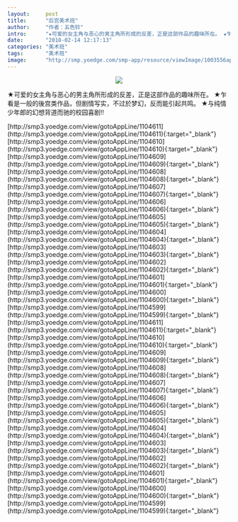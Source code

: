 ```yaml
---
layout:     post
title:      "后宫美术班"
author:     "作者：五色铃"
intro:      "★可爱的女主角与恶心的男主角所形成的反差，正是这部作品的趣味所在。 ★乍看是一般的後宫类作品，但剧情写实，不过於梦幻，反而能引起共鸣。 ★与纯情少年郎的幻想背道而驰的校园喜剧!!"
date:       "2018-02-14 12:17:13"
categories: "美术班"
tags:       "美术班"
image:      "http://smp.yoedge.com/smp-app/resource/viewImage/1003556appline.png"
---
```

<div style="text-align: center">
<p><img src="http://smp.yoedge.com/smp-app/resource/viewImage/1003556appline.png"/></p>
</div>
<p class="post-meta">
<span>★可爱的女主角与恶心的男主角所形成的反差，正是这部作品的趣味所在。 ★乍看是一般的後宫类作品，但剧情写实，不过於梦幻，反而能引起共鸣。 ★与纯情少年郎的幻想背道而驰的校园喜剧!!</span>
</p>
[http://smp3.yoedge.com/view/gotoAppLine/1104611](http://smp3.yoedge.com/view/gotoAppLine/1104611){:target="_blank"}
[http://smp3.yoedge.com/view/gotoAppLine/1104610](http://smp3.yoedge.com/view/gotoAppLine/1104610){:target="_blank"}
[http://smp3.yoedge.com/view/gotoAppLine/1104609](http://smp3.yoedge.com/view/gotoAppLine/1104609){:target="_blank"}
[http://smp3.yoedge.com/view/gotoAppLine/1104608](http://smp3.yoedge.com/view/gotoAppLine/1104608){:target="_blank"}
[http://smp3.yoedge.com/view/gotoAppLine/1104607](http://smp3.yoedge.com/view/gotoAppLine/1104607){:target="_blank"}
[http://smp3.yoedge.com/view/gotoAppLine/1104606](http://smp3.yoedge.com/view/gotoAppLine/1104606){:target="_blank"}
[http://smp3.yoedge.com/view/gotoAppLine/1104605](http://smp3.yoedge.com/view/gotoAppLine/1104605){:target="_blank"}
[http://smp3.yoedge.com/view/gotoAppLine/1104604](http://smp3.yoedge.com/view/gotoAppLine/1104604){:target="_blank"}
[http://smp3.yoedge.com/view/gotoAppLine/1104603](http://smp3.yoedge.com/view/gotoAppLine/1104603){:target="_blank"}
[http://smp3.yoedge.com/view/gotoAppLine/1104602](http://smp3.yoedge.com/view/gotoAppLine/1104602){:target="_blank"}
[http://smp3.yoedge.com/view/gotoAppLine/1104601](http://smp3.yoedge.com/view/gotoAppLine/1104601){:target="_blank"}
[http://smp3.yoedge.com/view/gotoAppLine/1104600](http://smp3.yoedge.com/view/gotoAppLine/1104600){:target="_blank"}
[http://smp3.yoedge.com/view/gotoAppLine/1104599](http://smp3.yoedge.com/view/gotoAppLine/1104599){:target="_blank"}
[http://smp3.yoedge.com/view/gotoAppLine/1104611](http://smp3.yoedge.com/view/gotoAppLine/1104611){:target="_blank"}
[http://smp3.yoedge.com/view/gotoAppLine/1104610](http://smp3.yoedge.com/view/gotoAppLine/1104610){:target="_blank"}
[http://smp3.yoedge.com/view/gotoAppLine/1104609](http://smp3.yoedge.com/view/gotoAppLine/1104609){:target="_blank"}
[http://smp3.yoedge.com/view/gotoAppLine/1104608](http://smp3.yoedge.com/view/gotoAppLine/1104608){:target="_blank"}
[http://smp3.yoedge.com/view/gotoAppLine/1104607](http://smp3.yoedge.com/view/gotoAppLine/1104607){:target="_blank"}
[http://smp3.yoedge.com/view/gotoAppLine/1104606](http://smp3.yoedge.com/view/gotoAppLine/1104606){:target="_blank"}
[http://smp3.yoedge.com/view/gotoAppLine/1104605](http://smp3.yoedge.com/view/gotoAppLine/1104605){:target="_blank"}
[http://smp3.yoedge.com/view/gotoAppLine/1104604](http://smp3.yoedge.com/view/gotoAppLine/1104604){:target="_blank"}
[http://smp3.yoedge.com/view/gotoAppLine/1104603](http://smp3.yoedge.com/view/gotoAppLine/1104603){:target="_blank"}
[http://smp3.yoedge.com/view/gotoAppLine/1104602](http://smp3.yoedge.com/view/gotoAppLine/1104602){:target="_blank"}
[http://smp3.yoedge.com/view/gotoAppLine/1104601](http://smp3.yoedge.com/view/gotoAppLine/1104601){:target="_blank"}
[http://smp3.yoedge.com/view/gotoAppLine/1104600](http://smp3.yoedge.com/view/gotoAppLine/1104600){:target="_blank"}
[http://smp3.yoedge.com/view/gotoAppLine/1104599](http://smp3.yoedge.com/view/gotoAppLine/1104599){:target="_blank"}


